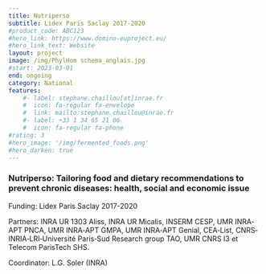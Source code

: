 ```yaml
---
title: Nutriperso
subtitle: Lidex Paris Saclay 2017-2020
#product_code: ABC123
#hero_link: https://www.domino-euproject.eu/
#hero_link_text: Website
layout: project
image: /img/PhylHom schema_anglais.jpg
#start: 2023-03-01
end: ongoing
category: National
features:
    #- label: stephane.chaillou[at]inrae.fr
    #  icon: fa-regular fa-envelope
    #  link: mailto:stephane.chaillou@inrae.fr
    #- label: +33 1 34 65 21 06
    #  icon: fa-regular fa-phone
#rating: 3
#hero_image: '/img/fermented_foods.png'
#hero_darken: true
---
```


### Nutriperso: Tailoring food and dietary recommendations to prevent chronic diseases: health, social and economic issue 

Funding: Lidex Paris Saclay 2017-2020

Partners: INRA UR 1303 Aliss, INRA UR Micalis, INSERM CESP, UMR INRA‐APT PNCA, UMR INRA‐APT GMPA, UMR INRA‐APT Genial, CEA‐List, CNRS‐INRIA‐LRI‐Université Paris‐Sud Research group TAO, UMR CNRS I3 et Telecom ParisTech SHS. 

Coordinator: L.G. Soler (INRA)

